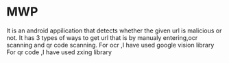 # MWP
It is an android appilication that detects whether the given url is malicious or not.
It has 3 types of ways to get url that is by manualy entering,ocr scanning and qr code scanning.
For ocr ,I have used google vision library
For qr code ,I have used zxing library
